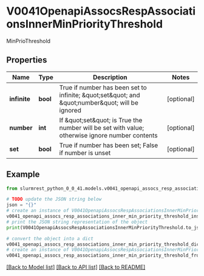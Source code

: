 # V0041OpenapiAssocsRespAssociationsInnerMinPriorityThreshold

MinPrioThreshold

## Properties

Name | Type | Description | Notes
------------ | ------------- | ------------- | -------------
**infinite** | **bool** | True if number has been set to infinite; \&quot;set\&quot; and \&quot;number\&quot; will be ignored | [optional] 
**number** | **int** | If \&quot;set\&quot; is True the number will be set with value; otherwise ignore number contents | [optional] 
**set** | **bool** | True if number has been set; False if number is unset | [optional] 

## Example

```python
from slurmrest_python_0_0_41.models.v0041_openapi_assocs_resp_associations_inner_min_priority_threshold import V0041OpenapiAssocsRespAssociationsInnerMinPriorityThreshold

# TODO update the JSON string below
json = "{}"
# create an instance of V0041OpenapiAssocsRespAssociationsInnerMinPriorityThreshold from a JSON string
v0041_openapi_assocs_resp_associations_inner_min_priority_threshold_instance = V0041OpenapiAssocsRespAssociationsInnerMinPriorityThreshold.from_json(json)
# print the JSON string representation of the object
print(V0041OpenapiAssocsRespAssociationsInnerMinPriorityThreshold.to_json())

# convert the object into a dict
v0041_openapi_assocs_resp_associations_inner_min_priority_threshold_dict = v0041_openapi_assocs_resp_associations_inner_min_priority_threshold_instance.to_dict()
# create an instance of V0041OpenapiAssocsRespAssociationsInnerMinPriorityThreshold from a dict
v0041_openapi_assocs_resp_associations_inner_min_priority_threshold_from_dict = V0041OpenapiAssocsRespAssociationsInnerMinPriorityThreshold.from_dict(v0041_openapi_assocs_resp_associations_inner_min_priority_threshold_dict)
```
[[Back to Model list]](../README.md#documentation-for-models) [[Back to API list]](../README.md#documentation-for-api-endpoints) [[Back to README]](../README.md)


